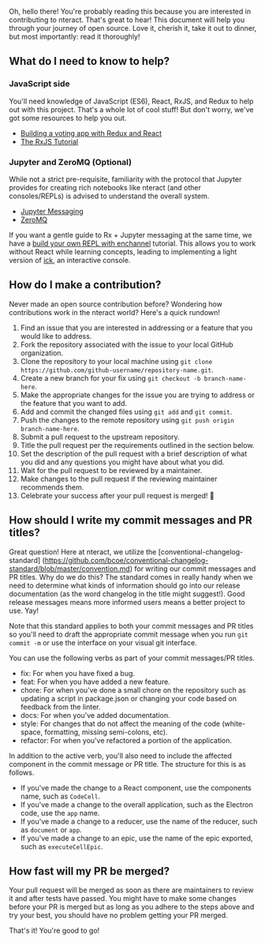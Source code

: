 Oh, hello there! You're probably reading this because you are interested in
contributing to nteract. That's great to hear! This document will help you
through your journey of open source. Love it, cherish it, take it out to
dinner, but most importantly: read it thoroughly!

## What do I need to know to help?

### JavaScript side

You'll need knowledge of JavaScript (ES6), React, RxJS, and Redux to help out
with this project. That's a whole lot of cool stuff! But don't worry, we've
got some resources to help you out.
* [Building a voting app with Redux and React](http://teropa.info/blog/2015/09/10/full-stack-redux-tutorial.html)
* [The RxJS Tutorial](https://xgrommx.github.io/rx-book/index.html)

### Jupyter and ZeroMQ (Optional)

While not a strict pre-requisite, familiarity with the protocol that Jupyter
provides for creating rich notebooks like nteract (and other consoles/REPLs) is
advised to understand the overall system.

* [Jupyter Messaging](http://jupyter-client.readthedocs.org/en/latest/messaging.html)
* [ZeroMQ](http://zguide.zeromq.org/page:all)

If you want a gentle guide to Rx + Jupyter messaging at the same time, we have
a [build your own REPL with enchannel](https://github.com/nteract/docs/blob/master/enchannel/build-your-own-repl.md) tutorial. This allows you to work without React while learning concepts, leading to implementing a light version of [ick](https://github.com/nteract/ick),
an interactive console.

## How do I make a contribution?

Never made an open source contribution before? Wondering how contributions work
in the nteract world? Here's a quick rundown!

1. Find an issue that you are interested in addressing or a feature that you
would like to address.
2. Fork the repository associated with the issue to your local GitHub organization.
3. Clone the repository to your local machine using `git clone
https://github.com/github-username/repository-name.git`.
4. Create a new branch for your fix using `git checkout -b branch-name-here`.
5. Make the appropriate changes for the issue you are trying to address or the
feature that you want to add.
6. Add and commit the changed files using `git add` and `git commit`.
7. Push the changes to the remote repository using `git push origin
branch-name-here`.
8. Submit a pull request to the upstream repository.
9. Title the pull request per the requirements outlined in the section below.
10. Set the description of the pull request with a brief description of what you
did and any questions you might have about what you did.
11. Wait for the pull request to be reviewed by a maintainer.
12. Make changes to the pull request if the reviewing maintainer recommends them.
13. Celebrate your success after your pull request is merged! :tada:

## How should I write my commit messages and PR titles?

Great question! Here at nteract, we utilize the [conventional-changelog-standard]
(https://github.com/bcoe/conventional-changelog-standard/blob/master/convention.md)
for writing our commit messages and PR titles. Why do we do this? The standard
comes in really handy when we need to determine what kinds of information should
go into our release documentation (as the word changelog in the title might suggest!).
Good release messages means more informed users means a better project to use. Yay!

Note that this standard applies to both your commit messages and PR titles so you'll
need to draft the appropriate commit message when you run `git commit -m` or use the
interface on your visual git interface.

You can use the following verbs as part of your commit messages/PR titles.
* fix: For when you have fixed a bug.
* feat: For when you have added a new feature.
* chore: For when you've done a small chore on the repository such as updating
a script in package.json or changing your code based on feedback from the linter.
* docs: For when you've added documentation.
* style: For changes that do not affect the meaning of the code (white-space, formatting, missing semi-colons, etc).
* refactor: For when you've refactored a portion of the application.

In addition to the active verb, you'll also need to include the affected component
in the commit message or PR title. The structure for this is as follows.
* If you've made the change to a React component, use the components name, such as
`CodeCell`.
* If you've made a change to the overall application, such as the Electron code, use
 the `app` name.
* If you've made a change to a reducer, use the name of the reducer, such as `document`
or `app`.
* If you've made a change to an epic, use the name of the epic exported, such as
`executeCellEpic`.

## How fast will my PR be merged?

Your pull request will be merged as soon as there are maintainers to review it and
after tests have passed. You might have to make some changes before your PR is merged
but as long as you adhere to the steps above and try your best, you should have no problem
getting your PR merged.

That's it! You're good to go!
